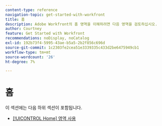 ```yaml
---
content-type: reference
navigation-topic: get-started-with-workfront
title: 홈
description: Adobe Workfront의 홈 영역을 이해하려면 다음 영역을 검토하십시오.
author: Courtney
feature: Get Started with Workfront
recommendations: noDisplay, noCatalog
exl-id: 192b73f4-5995-43ae-b5a5-2b2f856c696d
source-git-commit: 1c2303fe2cea51e3339335c433d2be6475949cb1
workflow-type: tm+mt
source-wordcount: '26'
ht-degree: 7%

---
```


# 홈

이 섹션에는 다음 하위 섹션이 포함됩니다.

* [[!UICONTROL Home] 영역 사용](../../workfront-basics/using-home/using-the-home-area/use-the-home-area.md)
